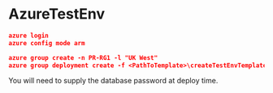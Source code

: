 # AzureTestEnv

```json
azure login
azure config mode arm

azure group create -n PR-RG1 -l "UK West"
azure group deployment create -f <PathToTemplate>\createTestEnvTemplate.json -e <PathToParameterFile>\createTestEnvParams.json -g PR-RG1 -n DeployTestEnv1
```

You will need to supply the database password at deploy time.
